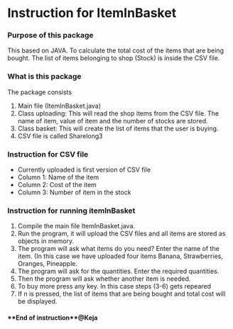 <h1>Instruction for ItemInBasket </h1>
<h3>Purpose of this package </h3>
<p>This based on JAVA.  To calculate the total cost of the items that are being bought.  The list of items belonging to shop (Stock) is inside the CSV file.</p>

<h3>What is this package </h3>

<p>The package consists

<ol>
  <li>Main file (ItemInBasket.java)</li>
  <li>Class uploading:  This will read the shop items from the CSV file.  The name of item, value of item and the number of stocks are stored.</li>
  <li>Class basket:  This will create the list of items that the user is buying.</li>
  <li>CSV file is called Sharelong3</li>
</ol> 
</p>
<h3>Instruction for CSV file </h3>
<ul>
<li>Currently uploaded is first version of CSV file</li>
<li>Column 1:  Name of the item</li>
<li>Column 2:  Cost of the item</li>
<li>Column 3:  Number of item in the stock</li>
</ul>
<h3>Instruction for running itemInBasket </h3>
<ol>
<li>Compile the main file ItemInBasket.java.</li>
<li>Run the program, it will upload the CSV files and all items are stored as objects in memory.</li>
<li>The program will ask what items do you need?  Enter the name of the item.  (In this case we have uploaded four items Banana, Strawberries, Oranges, Pineapple.</li>
<li>The program will ask for the quantities.  Enter the required quantities.</li>
<li>Then the program will ask whether another item is needed.</li>
<li>To buy more press any key.  In this case steps (3-6) gets repeared</li>
<li>If n is pressed, the list of items that are being bought and total cost will be displayed.</li>
</ol>

<h4>**End of instruction**@Keja </h4>




</body>
</html>
